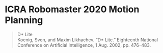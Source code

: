 # ICRA Robomaster 2020 Motion Planning
> D* Lite  
> Koenig, Sven, and Maxim Likhachev. “D* Lite.” Eighteenth National Conference on Artificial Intelligence, 1 Aug. 2002, pp. 476–483.